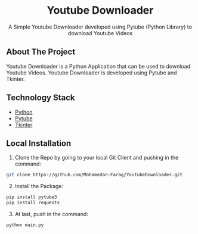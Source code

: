 
  <h1 align="center">Youtube Downloader</h1>

  <p align="center">
    A Simple Youtube Downloader developed using Pytube (Python Library) to download Youtube Videos
    <br />
    
  </p>
</p>

## About The Project

Youtube Downloader is a Python Application that can be used to download Youtube Videos. Youtube Downloader is developed using Pytube and Tkinter.

## Technology Stack

* [Python](https://www.python.org/)
* [Pytube](https://python-pytube.readthedocs.io/en/latest/)
* [Tkinter](https://www.tutorialspoint.com/python/python_gui_programming.htm)
## Local Installation

1. Clone the Repo by going to your local Git Client and pushing in the command: 

```sh
git clone https://github.com/Mohamedan-Farag/YoutubeDownloader.git
```

2. Install the Package: 
```sh
pip install pytube3
pip install requests
```

3. At last, push in the command:
```sh
python main.py
```
